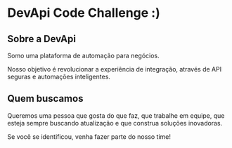 # DevApi Code Challenge :)

## Sobre a DevApi

Somo uma plataforma de automação para negócios.

Nosso objetivo é revolucionar a experiência de integração, através de API seguras e automações inteligentes. 

## Quem buscamos

Queremos uma pessoa que gosta do que faz, que trabalhe em equipe, que esteja sempre buscando atualização e que construa soluções inovadoras.

Se você se identificou, venha fazer parte do nosso time!
